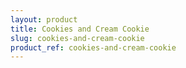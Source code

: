 ```yaml
---
layout: product
title: Cookies and Cream Cookie
slug: cookies-and-cream-cookie
product_ref: cookies-and-cream-cookie
---
```

